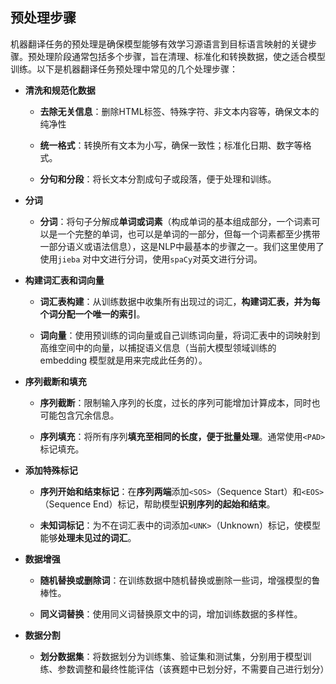 ## 预处理步骤
机器翻译任务的预处理是确保模型能够有效学习源语言到目标语言映射的关键步骤。预处理阶段通常包括多个步骤，旨在清理、标准化和转换数据，使之适合模型训练。以下是机器翻译任务预处理中常见的几个处理步骤：

- **清洗和规范化数据**
    
    - **去除无关信息**：删除HTML标签、特殊字符、非文本内容等，确保文本的纯净性
        
    - **统一格式**：转换所有文本为小写，确保一致性；标准化日期、数字等格式。
        
    - **分句和分段**：将长文本分割成句子或段落，便于处理和训练。
        
- **分词**
    
    - **分词**：将句子分解成**单词或词素**（构成单词的基本组成部分，一个词素可以是一个完整的单词，也可以是单词的一部分，但每一个词素都至少携带一部分语义或语法信息），这是NLP中最基本的步骤之一。我们这里使用了使用`jieba` 对中文进行分词，使用`spaCy`对英文进行分词。
        
- **构建词汇表和词向量**
    
    - **词汇表构建**：从训练数据中收集所有出现过的词汇，**构建词汇表，并为每个词分配一个唯一的索引**。
        
    - **词向量**：使用预训练的词向量或自己训练词向量，将词汇表中的词映射到高维空间中的向量，以捕捉语义信息（当前大模型领域训练的 embedding 模型就是用来完成此任务的）。
        
- **序列截断和填充**
    
    - **序列截断**：限制输入序列的长度，过长的序列可能增加计算成本，同时也可能包含冗余信息。
        
    - **序列填充**：将所有序列**填充至相同的长度，便于批量处理**。通常使用`<PAD>`标记填充。
        
- **添加特殊标记**
    
    - **序列开始和结束标记**：在**序列两端**添加`<SOS>`（Sequence Start）和`<EOS>`（Sequence End）标记，帮助模型**识别序列的起始和结束**。
        
    - **未知词标记**：为不在词汇表中的词添加`<UNK>`（Unknown）标记，使模型能够**处理未见过的词汇**。
        
- **数据增强**
    
    - **随机替换或删除词**：在训练数据中随机替换或删除一些词，增强模型的鲁棒性。
        
    - **同义词替换**：使用同义词替换原文中的词，增加训练数据的多样性。
        
- **数据分割**
    
    - **划分数据集**：将数据划分为训练集、验证集和测试集，分别用于模型训练、参数调整和最终性能评估（该赛题中已划分好，不需要自己进行划分）


